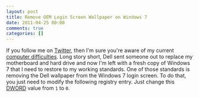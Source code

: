 ```yaml
---
layout: post
title: Remove OEM Login Screen Wallpaper on Windows 7
date: 2011-04-25 00:00
comments: true
categories: []
---
```

<p>If you follow me on <a href="http://twitter.com/mbmccormick" target="_blank">Twitter</a>, then I'm sure you're aware of my current <a href="http://twitter.com/mbmccormick/status/58600614942355456" target="_blank">computer difficulties</a>. Long story short, Dell sent someone out to replace my motherboard and hard drive and now I'm left with a fresh copy of Windows 7 that I need to restore to my working standards. One of those standards is removing the Dell wallpaper from the Windows 7 login screen. To do that, you just need to modify the following registry entry. Just change this <a href="http://en.wikipedia.org/wiki/Word_%28computing%29" target="_blank">DWORD</a> value from <code>1</code> to <code>0</code>.</p>

<script src="https://gist.github.com/941666.js"> </script>


<p></p>
